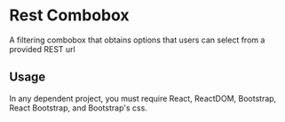 # Rest Combobox

A filtering combobox that obtains options that users can select from a
provided REST url

## Usage

In any dependent project, you must require React, ReactDOM, Bootstrap,
React Bootstrap, and Bootstrap's css.
